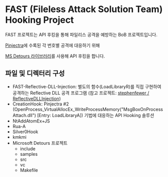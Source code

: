 # FAST (Fileless Attack Solution Team) Hooking Project

FAST 프로젝트는 API 후킹을 통해 파일리스 공격을 예방하는 BoB 프로젝트입니다.

[Pinjectra](https://github.com/SafeBreach-Labs/pinjectra)에 수록된 각 번호별 공격에 대응하기 위해

[MS Detours 라이브러리](https://github.com/microsoft/Detours)를 사용해 API 후킹을 합니다.

## 파일 및 디렉터리 구성

+ FAST-Reflective-DLL-Injection: 별도의 함수(LoadLibraryR)를 직접 구현하여 공격하는 Reflective DLL 공격 프로그램 (참고 프로젝트: [stephenfewer / ReflectiveDLLInjection](https://github.com/stephenfewer/ReflectiveDLLInjection))
+ CreationHook: Pinjectra #2 (OpenProcess_VirtualAllocEx_WriteProcessMemory(\"MsgBoxOnProcessAttach.dll\") \[Entry: LoadLibraryA\]) 기법에 대응하는 API Hooking 솔루션
+ NtAddAtomEx+JS
+ Rua-A
+ Silver0Hook
+ kmkmi
+ Microsoft Detours 프로젝트
  + include
  + samples
  + src
  + vc
  + Makefile